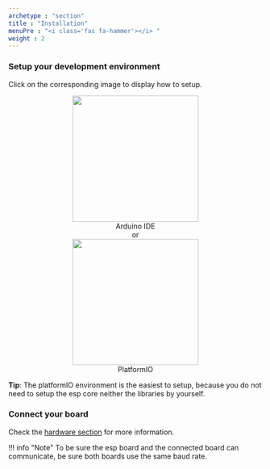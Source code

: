 ```yaml
---
archetype : "section"
title : "Installation"
menuPre : "<i class='fas fa-hammer'></i> "
weight : 2
---
```


### Setup your development environment

Click on the corresponding image to display how to setup.


<center>
<a href="./arduino/"><img src="/img/arduino.png" width="250"></a>    
<div>Arduino IDE</div>
<div>or</div>
<a href="./vscode-platformio/"><img src="/img/platformiovscode.png" width="250"></a>    
<div>PlatformIO</div>
</center>


**Tip**: The platformIO environment is the easiest to setup, because you do not need to setup the esp core neither the libraries by yourself.

### Connect your board 

Check the [hardware section](../hardware/) for more information.


!!! info "Note"
    To be sure the esp board and the connected board can communicate, be sure both boards use the same baud rate.
